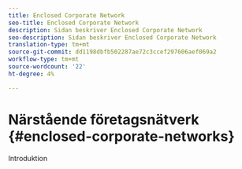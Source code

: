 ```yaml
---
title: Enclosed Corporate Network
seo-title: Enclosed Corporate Network
description: Sidan beskriver Enclosed Corporate Network
seo-description: Sidan beskriver Enclosed Corporate Network
translation-type: tm+mt
source-git-commit: dd1198dbfb502287ae72c3ccef297606aef069a2
workflow-type: tm+mt
source-wordcount: '22'
ht-degree: 4%

---
```



# Närstående företagsnätverk {#enclosed-corporate-networks}

Introduktion